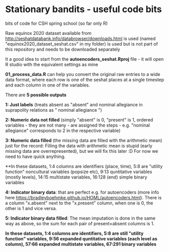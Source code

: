 # Stationary bandits - useful code bits
bits of code for CSH spring school (so far only R)

Raw equinox 2020 dataset available from http://seshatdatabank.info/databrowser/downloads.html is used (named "equinox2020_dataset_seshat.csv" in my folder) is used but is not part of this repository and needs to be downloaded separately

It a good idea to start from the **autoencoders_seshat.Rproj** file - it will open R studio with the equivalent settings as mine 

**01_process_data.R** can help you convert the original raw entries to a wide data format, where each row is one of the seshat places at a single timestep and each column in one of the variables.


There are **5 possible outputs**

**1: Just labels** (treats absent as "absent" and nominal allegiance in suprapolity relations as " nominal allegiance ")

**2: Numeric data not filled** (simply "absent" is 0, "present" is 1, ordered variables - they are not many - are assigned the steps - e.g. "nominal allegiance" corresponds to 2 in the respective variable)

**3: Numeric data filled** (the missing data are filled with the arithmetic mean) just for the record: Filling the data with arithmetic mean is stupid (early missing data are overrepresented), but we will fix this later :D For now we need to have quick anything.

**In these datasets, 1:4 columns are identifiers (place, time), 5:8 are "utility function" noncultural variables (popsize etc), 9:13 quntitative variables (mostly levels), 14:15 multistate variables, 16:128 (end) simple binary variables



**4: Indicator binary data**: that are perfect e.g. for autoencoders (more info here https://bradleyboehmke.github.io/HOML/autoencoders.html). There is a column "x.absent" next to the "x.present" column, when one is 0, the other is 1 and vice versa.

**5: Indicator binary data filled**: The mean imputation is done in the same way as above, so the sum for each pair of present×absent columns is 1.

**In these datasets, 1:4 columns are identifiers, 5:8 are still "utility function" variables, 9:56 expanded quntitative variables (each level as column), 57:66 expanded multistate variables, 67:291 binary variables**
